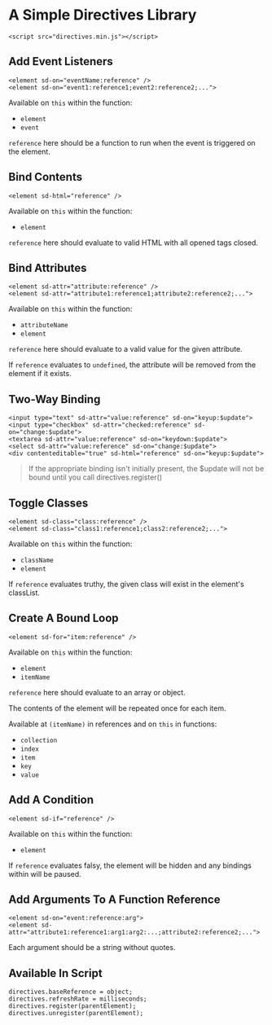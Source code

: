 # A Simple Directives Library

    <script src="directives.min.js"></script>

## Add Event Listeners

    <element sd-on="eventName:reference" />
    <element sd-on="event1:reference1;event2:reference2;...">

Available on `this` within the function:

-   `element`
-   `event`

`reference` here should be a function to run when the event is triggered on the element.

## Bind Contents

    <element sd-html="reference" />

Available on `this` within the function:

-   `element`

`reference` here should evaluate to valid HTML with all opened tags closed.

## Bind Attributes

    <element sd-attr="attribute:reference" />
    <element sd-attr="attribute1:reference1;attribute2:reference2;...">

Available on `this` within the function:

-   `attributeName`
-   `element`

`reference` here should evaluate to a valid value for the given attribute.

If `reference` evaluates to `undefined`, the attribute will be removed from the element if it exists.

## Two-Way Binding

    <input type="text" sd-attr="value:reference" sd-on="keyup:$update">
    <input type="checkbox" sd-attr="checked:reference" sd-on="change:$update">
    <textarea sd-attr="value:reference" sd-on="keydown:$update">
    <select sd-attr="value:reference" sd-on="change:$update">
    <div contenteditable="true" sd-html="reference" sd-on="keyup:$update">

> If the appropriate binding isn't initially present, the $update will not be bound until you call directives.register()

## Toggle Classes

    <element sd-class="class:reference" />
    <element sd-class="class1:reference1;class2:reference2;...">

Available on `this` within the function:

-   `className`
-   `element`

If `reference` evaluates truthy, the given class will exist in the element's classList.

## Create A Bound Loop

    <element sd-for="item:reference" />

Available on `this` within the function:

-   `element`
-   `itemName`

`reference` here should evaluate to an array or object.

The contents of the element will be repeated once for each item.

Available at `(itemName)` in references and on `this` in functions:

-   `collection`
-   `index`
-   `item`
-   `key`
-   `value`

## Add A Condition

    <element sd-if="reference" />

Available on `this` within the function:

-   `element`

If `reference` evaluates falsy, the element will be hidden and any bindings within will be paused.

## Add Arguments To A Function Reference

    <element sd-on="event:reference:arg">
    <element sd-attr="attribute1:reference1:arg1:arg2:...;attribute2:reference2;...">

Each argument should be a string without quotes.

## Available In Script

    directives.baseReference = object;
    directives.refreshRate = milliseconds;
    directives.register(parentElement);
    directives.unregister(parentElement);
